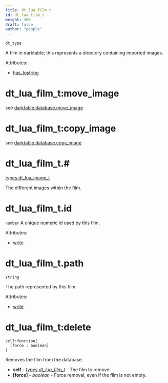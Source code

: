 ```yaml
---
title: dt_lua_film_t
id: dt_lua_film_t
weight: 360
draft: false
author: "people"
---
```


`dt_type`

A film in darktable; this represents a directory containing imported images.

Attributes:

* [has_tostring](../attributes#has_tostring)

# dt_lua_film_t:move_image
see [darktable.database.move_image](../../darktable/darktable.database#darktabledatabasemove_image)

# dt_lua_film_t:copy_image
see [darktable.database.copy_image](../../darktable/darktable.database#darktabledatabasecopy_image)

# dt_lua_film_t.#

[types.dt_lua_image_t](../types/dt_lua_image_t)

The different images within the film.

# dt_lua_film_t.id

`number`
A unique numeric id used by this film.

Attributes:

* [write](../attributes#write)

# dt_lua_film_t.path

`string`

The path represented by this film.

Attributes:

* [write](../attributes#write)

# dt_lua_film_t:delete
```
self:function(
  [force : boolean]
)
```

Removes the film from the database.

* **self** - _[types.dt_lua_film_t](../types/dt_lua_film_t)_ - The film to remove.
* **\[force\]** - _boolean_ - Force removal, even if the film is not empty.

